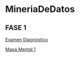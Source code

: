 # MineriaDeDatos

## FASE 1


[Examen Diagnóstico](https://github.com/HectorCedilloCharles1/MineriaDeDatos/blob/main/Ex-Diagnostico_1851642.pdf)

[Mapa Mental 1](https://github.com/HectorCedilloCharles1/MineriaDeDatos/blob/main/MapaMental_1_%7B1851642%7D.pdf)
